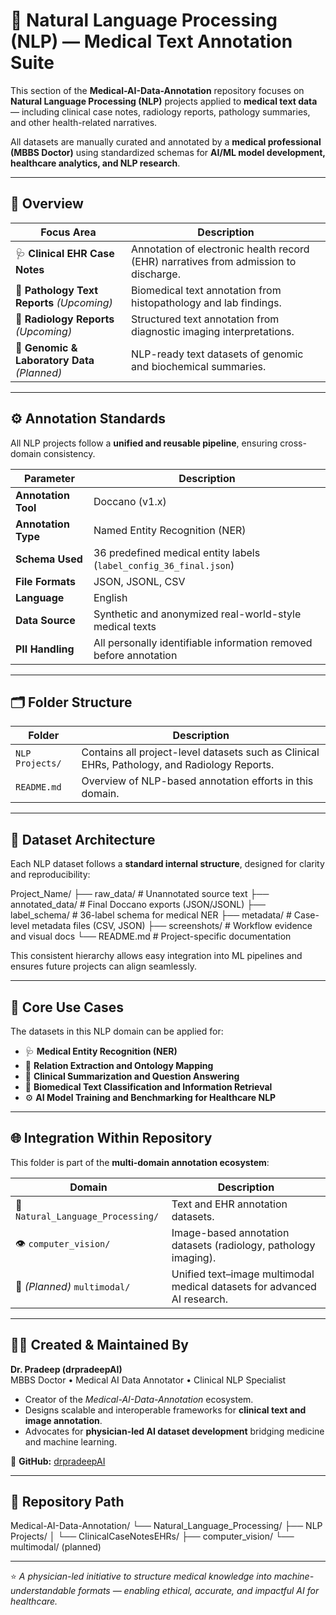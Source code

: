 # 🧠 Natural Language Processing (NLP) — Medical Text Annotation Suite

This section of the **Medical-AI-Data-Annotation** repository focuses on **Natural Language Processing (NLP)** projects applied to **medical text data** — including clinical case notes, radiology reports, pathology summaries, and other health-related narratives.

All datasets are manually curated and annotated by a **medical professional (MBBS Doctor)** using standardized schemas for **AI/ML model development, healthcare analytics, and NLP research**.

---

## 📘 Overview

| Focus Area | Description |
|-------------|--------------|
| 🩺 **Clinical EHR Case Notes** | Annotation of electronic health record (EHR) narratives from admission to discharge. |
| 🧫 **Pathology Text Reports** *(Upcoming)* | Biomedical text annotation from histopathology and lab findings. |
| 🩻 **Radiology Reports** *(Upcoming)* | Structured text annotation from diagnostic imaging interpretations. |
| 🧬 **Genomic & Laboratory Data** *(Planned)* | NLP-ready text datasets of genomic and biochemical summaries. |

---

## ⚙️ Annotation Standards

All NLP projects follow a **unified and reusable pipeline**, ensuring cross-domain consistency.

| Parameter | Description |
|------------|--------------|
| **Annotation Tool** | Doccano (v1.x) |
| **Annotation Type** | Named Entity Recognition (NER) |
| **Schema Used** | 36 predefined medical entity labels (`label_config_36_final.json`) |
| **File Formats** | JSON, JSONL, CSV |
| **Language** | English |
| **Data Source** | Synthetic and anonymized real-world-style medical texts |
| **PII Handling** | All personally identifiable information removed before annotation |

---

## 🗂️ Folder Structure

| Folder | Description |
|---------|-------------|
| `NLP Projects/` | Contains all project-level datasets such as Clinical EHRs, Pathology, and Radiology Reports. |
| `README.md` | Overview of NLP-based annotation efforts in this domain. |

---

## 🧩 Dataset Architecture

Each NLP dataset follows a **standard internal structure**, designed for clarity and reproducibility:

Project_Name/
├── raw_data/ # Unannotated source text
├── annotated_data/ # Final Doccano exports (JSON/JSONL)
├── label_schema/ # 36-label schema for medical NER
├── metadata/ # Case-level metadata files (CSV, JSON)
├── screenshots/ # Workflow evidence and visual docs
└── README.md # Project-specific documentation

This consistent hierarchy allows easy integration into ML pipelines and ensures future projects can align seamlessly.

---

## 🧠 Core Use Cases

The datasets in this NLP domain can be applied for:

- 🩺 **Medical Entity Recognition (NER)**  
- 🧩 **Relation Extraction and Ontology Mapping**  
- 🧠 **Clinical Summarization and Question Answering**  
- 🧬 **Biomedical Text Classification and Information Retrieval**  
- ⚙️ **AI Model Training and Benchmarking for Healthcare NLP**

---

## 🌐 Integration Within Repository

This folder is part of the **multi-domain annotation ecosystem**:

| Domain | Description |
|---------|-------------|
| 🧠 `Natural_Language_Processing/` | Text and EHR annotation datasets. |
| 👁️ `computer_vision/` | Image-based annotation datasets (radiology, pathology imaging). |
| 🔗 *(Planned)* `multimodal/` | Unified text–image multimodal medical datasets for advanced AI research. |

---

## 👨‍⚕️ Created & Maintained By

**Dr. Pradeep (drpradeepAI)**  
MBBS Doctor • Medical AI Data Annotator • Clinical NLP Specialist  

- Creator of the *Medical-AI-Data-Annotation* ecosystem.  
- Designs scalable and interoperable frameworks for **clinical text and image annotation**.  
- Advocates for **physician-led AI dataset development** bridging medicine and machine learning.  

🔗 **GitHub:** [drpradeepAI](https://github.com/drpradeepAI)

---

## 🧭 Repository Path
Medical-AI-Data-Annotation/
└── Natural_Language_Processing/
├── NLP Projects/
│ └── ClinicalCaseNotesEHRs/
├── computer_vision/
└── multimodal/ (planned)

---

⭐ *A physician-led initiative to structure medical knowledge into machine-understandable formats — enabling ethical, accurate, and impactful AI for healthcare.*
